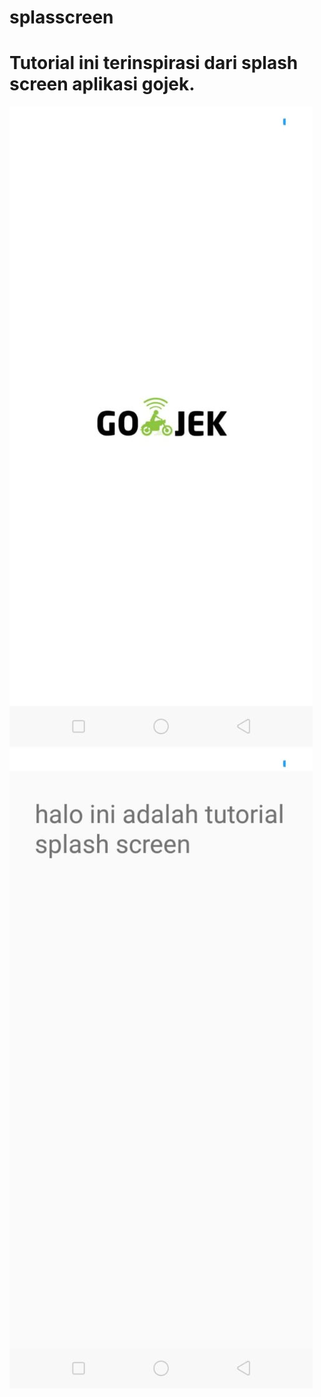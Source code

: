 # splasscreen
# Tutorial ini terinspirasi dari splash screen aplikasi gojek.
![alt text](https://github.com/hidayatulwildan/splasscreen/blob/master/cara-membuat-splash-screen-android-studio-485x1024.jpeg)
![alt text](https://github.com/hidayatulwildan/splasscreen/blob/master/splash-screen-485x1024.jpeg)
